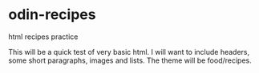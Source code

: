 # odin-recipes
html recipes practice

This will be a quick test of very basic html. I will want to include headers, some short paragraphs, images and lists. The theme will be food/recipes.
